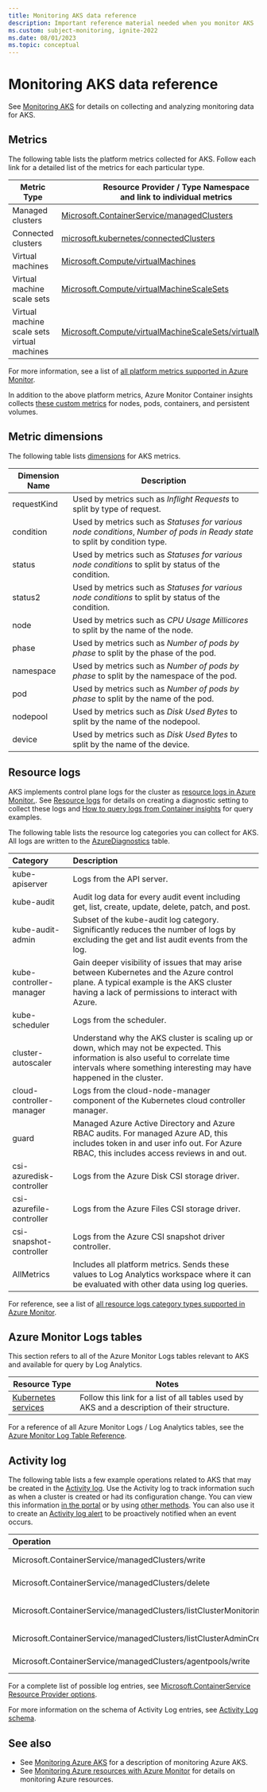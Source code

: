 ```yaml
---
title: Monitoring AKS data reference
description: Important reference material needed when you monitor AKS 
ms.custom: subject-monitoring, ignite-2022
ms.date: 08/01/2023
ms.topic: conceptual
---
```


# Monitoring AKS data reference

See [Monitoring AKS](monitor-aks.md) for details on collecting and analyzing monitoring data for AKS.

## Metrics

The following table lists the platform metrics collected for AKS.  Follow each link for a detailed list of the metrics for each particular type.

|Metric Type | Resource Provider / Type Namespace<br/> and link to individual metrics |
|-------|-----|
| Managed clusters | [Microsoft.ContainerService/managedClusters](../azure-monitor/essentials/metrics-supported.md#microsoftcontainerservicemanagedclusters)
| Connected clusters | [microsoft.kubernetes/connectedClusters](../azure-monitor/essentials/metrics-supported.md)
| Virtual machines| [Microsoft.Compute/virtualMachines](../azure-monitor/essentials/metrics-supported.md#microsoftcomputevirtualmachines) |
| Virtual machine scale sets | [Microsoft.Compute/virtualMachineScaleSets](../azure-monitor/essentials/metrics-supported.md#microsoftcomputevirtualmachinescalesets)|
| Virtual machine scale sets virtual machines | [Microsoft.Compute/virtualMachineScaleSets/virtualMachines](../azure-monitor/essentials/metrics-supported.md#microsoftcomputevirtualmachinescalesetsvirtualmachines)|

For more information, see a list of [all platform metrics supported in Azure Monitor](../azure-monitor/essentials/metrics-supported.md).

In addition to the above platform metrics, Azure Monitor Container insights collects [these custom metrics](../azure-monitor/containers/container-insights-custom-metrics.md) for nodes, pods, containers, and persistent volumes.

## Metric dimensions

The following table lists [dimensions](../azure-monitor/essentials/data-platform-metrics.md#multi-dimensional-metrics) for AKS metrics. 

<!-- listed here /azure/azure-monitor/essentials/metrics-supported#microsoftcontainerservicemanagedclusters-->

| Dimension Name | Description |
| ------------------- | ----------------- |
| requestKind | Used by metrics such as *Inflight Requests* to split by type of request. |
| condition | Used by metrics such as *Statuses for various node conditions*, *Number of pods in Ready state* to split by condition type. |
| status | Used by metrics such as *Statuses for various node conditions* to split by status of the condition. |
| status2 | Used by metrics such as *Statuses for various node conditions* to split by status of the condition.  |
| node | Used by metrics such as *CPU Usage Millicores* to split by the name of the node. |
| phase | Used by metrics such as *Number of pods by phase* to split by the phase of the pod. |
| namespace | Used by metrics such as *Number of pods by phase* to split by the namespace of the pod. |
| pod | Used by metrics such as *Number of pods by phase* to split by the name of the pod. |
| nodepool | Used by metrics such as *Disk Used Bytes* to split by the name of the nodepool. |
| device | Used by metrics such as *Disk Used Bytes* to split by the name of the device. |

## Resource logs

AKS implements control plane logs for the cluster as [resource logs in Azure Monitor.](../azure-monitor/essentials/resource-logs.md). See [Resource logs](monitor-aks.md#resource-logs) for details on creating a diagnostic setting to collect these logs and [How to query logs from Container insights](../azure-monitor/containers/container-insights-log-query.md#resource-logs) for query examples.

The following table lists the resource log categories you can collect for AKS. All logs are written to the [AzureDiagnostics](/azure/azure-monitor/reference/tables/azurediagnostics) table.


| Category | Description |
|:---|:---|
| kube-apiserver          | Logs from the API server. |
| kube-audit              | Audit log data for every audit event including get, list, create, update, delete, patch, and post. |
| kube-audit-admin        | Subset of the kube-audit log category. Significantly reduces the number of logs by excluding the get and list audit events from the log. |
| kube-controller-manager | Gain deeper visibility of issues that may arise between Kubernetes and the Azure control plane. A typical example is the AKS cluster having a lack of permissions to interact with Azure. |
| kube-scheduler          | Logs from the scheduler. |
| cluster-autoscaler       | Understand why the AKS cluster is scaling up or down, which may not be expected. This information is also useful to correlate time intervals where something interesting may have happened in the cluster. |
| cloud-controller-manager | Logs from the cloud-node-manager component of the Kubernetes cloud controller manager.|
| guard                   | Managed Azure Active Directory and Azure RBAC audits. For managed Azure AD, this includes token in and user info out. For Azure RBAC, this includes access reviews in and out. |
| csi-azuredisk-controller | Logs from the Azure Disk CSI storage driver. |
| csi-azurefile-controller | Logs from the Azure Files CSI storage driver. |
| csi-snapshot-controller | Logs from the Azure CSI snapshot driver controller. |
| AllMetrics              | Includes all platform metrics. Sends these values to Log Analytics workspace where it can be evaluated with other data using log queries. |

For reference, see a list of [all resource logs category types supported in Azure Monitor](../azure-monitor/essentials/resource-logs-schema.md). 

## Azure Monitor Logs tables

This section refers to all of the Azure Monitor Logs tables relevant to AKS and available for query by Log Analytics.

|Resource Type | Notes |
|-------|-----|
| [Kubernetes services](/azure/azure-monitor/reference/tables/tables-resourcetype#kubernetes-services) | Follow this link for a list of all tables used by AKS and a description of their structure. |

For a reference of all Azure Monitor Logs / Log Analytics tables, see the [Azure Monitor Log Table Reference](/azure/azure-monitor/reference/tables/tables-resourcetype).

## Activity log

The following table lists a few example operations related to AKS that may be created in the [Activity log](../azure-monitor/essentials/activity-log.md). Use the Activity log to track information such as when a cluster is created or had its configuration change. You can view this information [in the portal](../azure-monitor/essentials/activity-log.md#view-the-activity-log) or by using [other methods](../azure-monitor/essentials/activity-log.md#other-methods-to-retrieve-activity-log-events). You can also use it to create an [Activity log alert]() to be proactively notified when an event occurs.

| Operation | Description |
|:---|:---|
| Microsoft.ContainerService/managedClusters/write | Create or update managed cluster |
| Microsoft.ContainerService/managedClusters/delete | Delete Managed Cluster |
| Microsoft.ContainerService/managedClusters/listClusterMonitoringUserCredential/action | List clusterMonitoringUser credential |
| Microsoft.ContainerService/managedClusters/listClusterAdminCredential/action | List clusterAdmin credential |
| Microsoft.ContainerService/managedClusters/agentpools/write | Create or Update Agent Pool |

For a complete list of possible log entries, see [Microsoft.ContainerService Resource Provider options](../role-based-access-control/resource-provider-operations.md#microsoftcontainerservice).

For more information on the schema of Activity Log entries, see [Activity  Log schema](../azure-monitor/essentials/activity-log-schema.md). 

## See also

- See [Monitoring Azure AKS](monitor-aks.md) for a description of monitoring Azure AKS.
- See [Monitoring Azure resources with Azure Monitor](../azure-monitor/essentials/monitor-azure-resource.md) for details on monitoring Azure resources.
